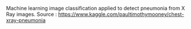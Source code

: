 Machine learning image classification applied to detect pneumonia from X Ray images.
Source : https://www.kaggle.com/paultimothymooney/chest-xray-pneumonia
